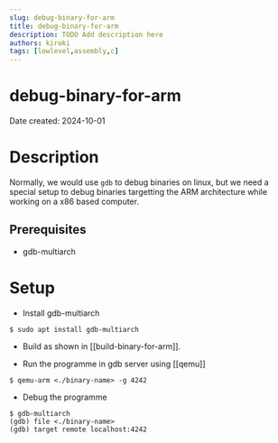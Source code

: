 ```yaml
---
slug: debug-binary-for-arm
title: debug-binary-for-arm
description: TODO Add description here
authors: kiroki
tags: [lowlevel,assembly,c]
---
```


# debug-binary-for-arm

Date created: 2024-10-01

# Description

Normally, we would use `gdb` to debug binaries on linux, but we need a special
setup to debug binaries targetting the ARM architecture while working on a x86
based computer.


## Prerequisites

- gdb-multiarch

# Setup

- Install gdb-multiarch

```shell-session
$ sudo apt install gdb-multiarch
```

- Build as shown in [[build-binary-for-arm]].

- Run the programme in gdb server using [[qemu]]

```shell-session
$ qemu-arm <./binary-name> -g 4242
```

- Debug the programme

```shell-session
$ gdb-multiarch 
(gdb) file <./binary-name>
(gdb) target remote localhost:4242
```
